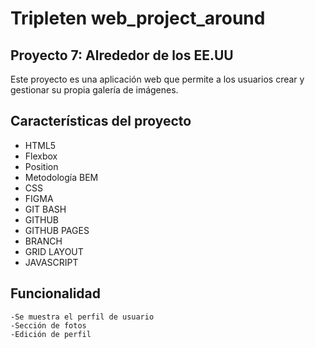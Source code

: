 # Tripleten web_project_around

## Proyecto 7: Alrededor de los EE.UU

Este proyecto es una aplicación web que permite a los usuarios crear y gestionar su propia galería de imágenes.

## Características del proyecto

- HTML5 
- Flexbox
- Position
- Metodología BEM
- CSS
- FIGMA
- GIT BASH
- GITHUB
- GITHUB PAGES
- BRANCH
- GRID LAYOUT
- JAVASCRIPT

## Funcionalidad

    -Se muestra el perfil de usuario
    -Sección de fotos
    -Edición de perfil
